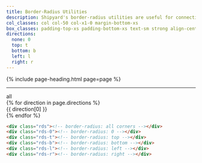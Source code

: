 ```yaml
---
title: Border-Radius Utilities
description: Shipyard's border-radius utilities are useful for connecting components together.
col_classes: col col-50 col-x1-0 margin-bottom-xs
box_classes: padding-top-xs padding-bottom-xs text-sm strong align-center bg-gray-light gray-dark
directions:
  none: 0
  top: t
  bottom: b
  left: l
  right: r
---
```


{% include page-heading.html page=page %}

---

<div class="col-container">
  <div class="{{ page.col_classes }}">
    <div class="{{ page.box_classes }} rds" tooltip=".rds">
      all
    </div>
  </div>
  {% for direction in page.directions %}
    <div class="{{ page.col_classes }}">
      <div class="{{ page.box_classes }} box-secondary rds-{{ direction[1] }}" tooltip=".rds-{{ direction[1] }}">
        {{ direction[0] }}
      </div>
    </div>
  {% endfor %}
</div>

```html
<div class="rds"><!-- border-radius: all corners --></div>
<div class="rds-0"><!-- border-radius: 0 --></div>
<div class="rds-t"><!-- border-radius: top --></div>
<div class="rds-b"><!-- border-radius: bottom --></div>
<div class="rds-l"><!-- border-radius: left --></div>
<div class="rds-r"><!-- border-radius: right --></div>
```
